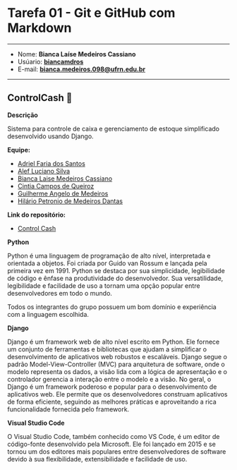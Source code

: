 # Tarefa 01 - Git e GitHub com Markdown
* * *
* Nome: **Bianca Laíse Medeiros Cassiano**
* Usúario: **[biancamdros](https://github.com/biancamdros)**
* E-mail: **<bianca.medeiros.098@ufrn.edu.br>**
* * *

## ControlCash 💸

**Descrição** 

Sistema para controle de caixa e gerenciamento de estoque simplificado desenvolvido usando Django.

**Equipe:**

* [Adriel Faria dos Santos](https://github.com/br-adriel)
* [Alef Luciano Silva](https://github.com/AlefLuciano)
* [Bianca Laise Medeiros Cassiano](https://github.com/biancamdros)
* [Cintia Campos de Queiroz](https://github.com/cintiacq)
* [Guilherme Angelo de Medeiros](https://github.com/GuilhermeAngelo)
* [Hilário Petronio de Medeiros Dantas](https://github.com/hilariodantas)

**Link do repositório:**

* [Control Cash](https://github.com/Control-Cash/controlcash/tree/main)

**Python**

Python é uma linguagem de programação de alto nível, interpretada e orientada a objetos. Foi criada por Guido van Rossum e lançada pela primeira vez em 1991. Python se destaca por sua simplicidade, legibilidade de código e ênfase na produtividade do desenvolvedor. Sua versatilidade, legibilidade e facilidade de uso a tornam uma opção popular entre desenvolvedores em todo o mundo.

Todos os integrantes do grupo possuem um bom domínio e experiência com a linguagem escolhida.

**Django**

Django é um framework web de alto nível escrito em Python. Ele fornece um conjunto de ferramentas e bibliotecas que ajudam a simplificar o desenvolvimento de aplicativos web robustos e escaláveis. Django segue o padrão Model-View-Controller (MVC) para arquitetura de software, onde o modelo representa os dados, a visão lida com a lógica de apresentação e o controlador gerencia a interação entre o modelo e a visão. No geral, o Django é um framework poderoso e popular para o desenvolvimento de aplicativos web. Ele permite que os desenvolvedores construam aplicativos de forma eficiente, seguindo as melhores práticas e aproveitando a rica funcionalidade fornecida pelo framework.

**Visual Studio Code**

O Visual Studio Code, também conhecido como VS Code, é um editor de código-fonte desenvolvido pela Microsoft. Ele foi lançado em 2015 e se tornou um dos editores mais populares entre desenvolvedores de software devido à sua flexibilidade, extensibilidade e facilidade de uso.

